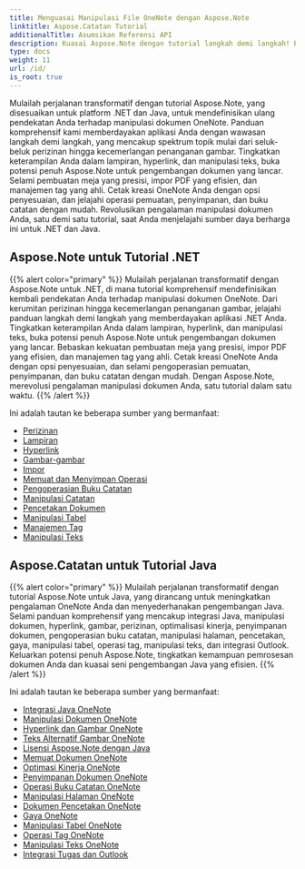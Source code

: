 ```yaml
---
title: Menguasai Manipulasi File OneNote dengan Aspose.Note
linktitle: Aspose.Catatan Tutorial
additionalTitle: Asumsikan Referensi API
description: Kuasai Aspose.Note dengan tutorial langkah demi langkah! Pelajari cara memanipulasi file OneNote secara terprogram untuk pemrosesan dokumen yang efisien.
type: docs
weight: 11
url: /id/
is_root: true
---
```


Mulailah perjalanan transformatif dengan tutorial Aspose.Note, yang disesuaikan untuk platform .NET dan Java, untuk mendefinisikan ulang pendekatan Anda terhadap manipulasi dokumen OneNote. Panduan komprehensif kami memberdayakan aplikasi Anda dengan wawasan langkah demi langkah, yang mencakup spektrum topik mulai dari seluk-beluk perizinan hingga kecemerlangan penanganan gambar. Tingkatkan keterampilan Anda dalam lampiran, hyperlink, dan manipulasi teks, buka potensi penuh Aspose.Note untuk pengembangan dokumen yang lancar. Selami pembuatan meja yang presisi, impor PDF yang efisien, dan manajemen tag yang ahli. Cetak kreasi OneNote Anda dengan opsi penyesuaian, dan jelajahi operasi pemuatan, penyimpanan, dan buku catatan dengan mudah. Revolusikan pengalaman manipulasi dokumen Anda, satu demi satu tutorial, saat Anda menjelajahi sumber daya berharga ini untuk .NET dan Java.

## Aspose.Note untuk Tutorial .NET
{{% alert color="primary" %}}
Mulailah perjalanan transformatif dengan Aspose.Note untuk .NET, di mana tutorial komprehensif mendefinisikan kembali pendekatan Anda terhadap manipulasi dokumen OneNote. Dari kerumitan perizinan hingga kecemerlangan penanganan gambar, jelajahi panduan langkah demi langkah yang memberdayakan aplikasi .NET Anda. Tingkatkan keterampilan Anda dalam lampiran, hyperlink, dan manipulasi teks, buka potensi penuh Aspose.Note untuk pengembangan dokumen yang lancar. Bebaskan kekuatan pembuatan meja yang presisi, impor PDF yang efisien, dan manajemen tag yang ahli. Cetak kreasi OneNote Anda dengan opsi penyesuaian, dan selami pengoperasian pemuatan, penyimpanan, dan buku catatan dengan mudah. Dengan Aspose.Note, merevolusi pengalaman manipulasi dokumen Anda, satu tutorial dalam satu waktu.
{{% /alert %}}

Ini adalah tautan ke beberapa sumber yang bermanfaat:
 
- [Perizinan](./net/licensing/)
- [Lampiran](./net/attachments/)
- [Hyperlink](./net/hyperlinks/)
- [Gambar-gambar](./net/images/)
- [Impor](./net/import/)
- [Memuat dan Menyimpan Operasi](./net/loading-and-saving-operations/)
- [Pengoperasian Buku Catatan](./net/notebook-operations/)
- [Manipulasi Catatan](./net/note-manipulation/)
- [Pencetakan Dokumen](./net/printing-document/)
- [Manipulasi Tabel](./net/table-manipulation/)
- [Manajemen Tag](./net/tag-management/)
- [Manipulasi Teks](./net/text-manipulation/)

## Aspose.Catatan untuk Tutorial Java
{{% alert color="primary" %}}
Mulailah perjalanan transformatif dengan tutorial Aspose.Note untuk Java, yang dirancang untuk meningkatkan pengalaman OneNote Anda dan menyederhanakan pengembangan Java. Selami panduan komprehensif yang mencakup integrasi Java, manipulasi dokumen, hyperlink, gambar, perizinan, optimalisasi kinerja, penyimpanan dokumen, pengoperasian buku catatan, manipulasi halaman, pencetakan, gaya, manipulasi tabel, operasi tag, manipulasi teks, dan integrasi Outlook. Keluarkan potensi penuh Aspose.Note, tingkatkan kemampuan pemrosesan dokumen Anda dan kuasai seni pengembangan Java yang efisien. 
{{% /alert %}}

Ini adalah tautan ke beberapa sumber yang bermanfaat:
 
- [Integrasi Java OneNote](./java/onenote-java-integration/)
- [Manipulasi Dokumen OneNote](./java/onenote-document-manipulation/)
- [Hyperlink dan Gambar OneNote](./java/onenote-hyperlinks-images/)
- [Teks Alternatif Gambar OneNote](./java/onenote-image-alternative-text/)
- [Lisensi Aspose.Note dengan Java](./java/licensing-java/)
- [Memuat Dokumen OneNote](./java/onenote-document-loading/)
- [Optimasi Kinerja OneNote](./java/onenote-performance-optimization/)
- [Penyimpanan Dokumen OneNote](./java/onenote-document-saving/)
- [Operasi Buku Catatan OneNote](./java/onenote-notebook-operations/)
- [Manipulasi Halaman OneNote](./java/onenote-page-manipulation/)
- [Dokumen Pencetakan OneNote](./java/onenote-printing-documents/)
- [Gaya OneNote](./java/onenote-styles/)
- [Manipulasi Tabel OneNote](./java/onenote-table-manipulation/)
- [Operasi Tag OneNote](./java/onenote-tag-operations/)
- [Manipulasi Teks OneNote](./java/onenote-text-manipulation/)
- [Integrasi Tugas dan Outlook](./java/task-and-outlook-integration/)
